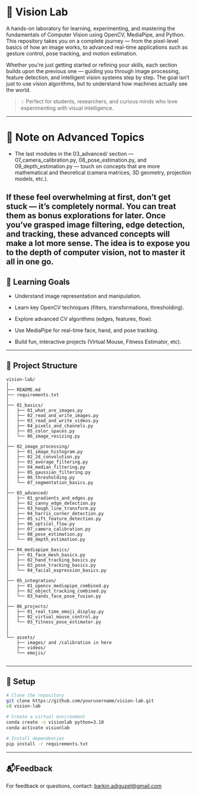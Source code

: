 # 🎥 Vision Lab

A hands-on laboratory for learning, experimenting, and mastering the fundamentals of Computer Vision using OpenCV, MediaPipe, and Python.
This repository takes you on a complete journey — from the pixel-level basics of how an image works, to advanced real-time applications such as gesture control, pose tracking, and motion estimation.

Whether you’re just getting started or refining your skills, each section builds upon the previous one — guiding you through image processing, feature detection, and intelligent vision systems step by step.
The goal isn’t just to use vision algorithms, but to understand how machines actually see the world.

> 💡 Perfect for students, researchers, and curious minds who love experimenting with visual intelligence.
---
# 🧩 Note on Advanced Topics

- The last modules in the 03_advanced/ section —
07_camera_calibration.py, 08_pose_estimation.py, and 09_depth_estimation.py —
touch on concepts that are more mathematical and theoretical (camera matrices, 3D geometry, projection models, etc.).

If these feel overwhelming at first, don’t get stuck — it’s completely normal.
You can treat them as bonus explorations for later. Once you’ve grasped image filtering, edge detection, and tracking, these advanced concepts will make a lot more sense.
The idea is to expose you to the depth of computer vision, not to master it all in one go.
---

## 🧠 Learning Goals

- Understand image representation and manipulation.

- Learn key OpenCV techniques (filters, transformations, thresholding).

- Explore advanced CV algorithms (edges, features, flow).

- Use MediaPipe for real-time face, hand, and pose tracking.

- Build fun, interactive projects (Virtual Mouse, Fitness Estimator, etc).

---

## 🧩 Project Structure
```
vision-lab/
│
├── README.md
├── requirements.txt
│
├── 01_basics/
│   ├── 01_what_are_images.py
│   ├── 02_read_and_write_images.py
│   ├── 03_read_and_write_videos.py
│   ├── 04_pixels_and_channels.py
│   ├── 05_color_spaces.py
│   └── 06_image_resizing.py
│
├── 02_image_processing/
│   ├── 01_image_histogram.py
│   ├── 02_2d_convolution.py
│   ├── 03_average_filtering.py
│   ├── 04_median_filtering.py
│   ├── 05_gaussian_filtering.py
│   ├── 06_thresholding.py
│   └── 07_segmentation_basics.py
│
├── 03_advanced/
│   ├── 01_gradients_and_edges.py
│   ├── 02_canny_edge_detection.py
│   ├── 03_hough_line_transform.py
│   ├── 04_harris_corner_detection.py
│   ├── 05_sift_feature_detection.py
│   ├── 06_optical_flow.py
│   ├── 07_camera_calibration.py
│   ├── 08_pose_estimation.py
│   └── 09_depth_estimation.py
│
├── 04_mediapipe_basics/
│   ├── 01_face_mesh_basics.py
│   ├── 02_hand_tracking_basics.py
│   ├── 03_pose_tracking_basics.py
│   └── 04_facial_expression_basics.py
│
├── 05_integration/
│   ├── 01_opencv_mediapipe_combined.py
│   ├── 02_object_tracking_combined.py
│   └── 03_hands_face_pose_fusion.py
│
├── 06_projects/
│   ├── 01_real_time_emoji_display.py
│   ├── 02_virtual_mouse_control.py
│   └── 03_fitness_pose_estimator.py
│   
│
└── assets/
    ├── images/ and /calibration in here
    ├── videos/
    └── emojis/
    

```
---

## 🚀 Setup

```bash
# Clone the repository
git clone https://github.com/yourusername/vision-lab.git
cd vision-lab

# Create a virtual environment
conda create -n visionlab python=3.10
conda activate visionlab

# Install dependencies
pip install -r requirements.txt
```
---
## 📬Feedback
For feedback or questions, contact: [barkin.adiguzel@gmail.com](mailto:barkin.adiguzel@gmail.com)







